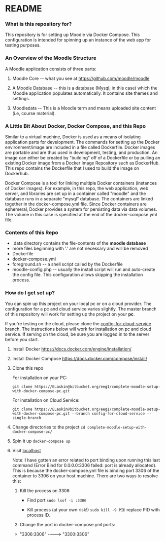 # README #


### What is this repository for? ###

This repository is for setting up Moodle via Docker Compose. This configuration is intended for spinning up an instance of the web app for testing purposes.

### An Overview of the Moodle Structure ###

A Moodle application consists of three parts:

1. Moodle Core -- what you see at https://github.com/moodle/moodle

2. A Moodle Database -- this is a database (Mysql, in this case) which the Moodle application populates automatically. It contains site themes and settings.

3. Moodledata -- This is a Moodle term and means uploaded site content (i.e, course material).

### A Little Bit About Docker, Docker Compose, and this Repo ###

Similar to a virtual machine, Docker is used as a means of isolating application parts for development. The commands for setting up the Docker environment/image are included in a file called Dockerfile. Docker images are portable and are thus used in development, testing, and production. An image can either be created by "building" off of a Dockerfile or by pulling an existing Docker image from a Docker Image Repository such as DockerHub. This repo contains the Dockerfile that I used to build the image on Dockerhub. 

Docker Compose is a tool for linking multiple Docker containers (instances of Docker images). For example, in this repo, the web application, web server, and libraries are set up in a container called "moodle" and the database runs in a separate "mysql" database. The containers are linked together in the docker-compose.yml file. Since Docker containers are ephemeral, Docker provides a system for persisting data via data volumes. The volume in this case is specified at the end of the docker-compose.yml file.

### Contents of this Repo ###

* .data directory contains the file-contents of the **moodle database**
* more files beginning with '.' are not necessary and will be removed
* Dockerfile
* docker-compose.yml
* foreground.sh -- a shell script called by the Dockerfile
* moodle-config.php -- usually the install script will run and auto-create the config file. This configuration allows skipping the installation process. 

### How do I get set up? ###

You can spin up this project on your local pc or on a cloud provider. The configuration for a pc and cloud service varies slightly. The master branch of this repository will work for setting up the project on your **pc**.

If you're testing on the cloud, please clone the [config-for-cloud-service](https://bitbucket.org/eeg1/complete-moodle-setup-with-docker-compose-pc/src/a0548ccc6cd61fea2a81f71810e91df254b3aa35/docker-compose.yml?at=config-for-cloud-service) branch. The instructions below will work for installation on pc and cloud service. If serving on the cloud, be sure you are logged in to the server before you start.

1. Install Docker
https://docs.docker.com/engine/installation/

2. Install Docker Compose
https://docs.docker.com/compose/install/

3. Clone this repo

    For installation on your PC:
 
    `git clone https://ELaskin@bitbucket.org/eeg1/complete-moodle-setup-with-docker-compose-pc.git`

    For installation on Cloud Service:

    `git clone https://ELaskin@bitbucket.org/eeg1/complete-moodle-setup-with-docker-compose-pc.git --branch config-for-cloud-service --single-branch`

4. Change directories to the project
`cd complete-moodle-setup-with-docker-compose-pc/`

5. Spin it up `docker-compose up`

6. Visit [localhost](http://localhost)

    Note: I have gotten an error related to port binding upon running this last command (Error Bind for 0.0.0.0:3306 failed: port is already allocated). This is because the docker-compose.yml file is binding port 3306 of the container to 3306 on your host machine. There are two ways to resolve this:

    1. Kill the process on 3306

        * Find port `sudo lsof -i :3306`

        * Kill process (at your own risk!) `sudo kill -9 PID` replace PID with process ID.

    2. Change the port in docker-compose.yml
ports:
      - "3306:3306" ----> "3300:3306"